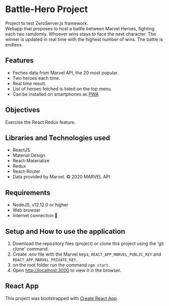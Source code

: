 # Battle-Hero Project
Project to test ZeroServer.js framework.
<br>
Webapp that proposes to host a battle between Marvel Heroes, fighting each two ramdomly.
Whoever wins stays to face the next character. The winner is updated in real time with the highest number of wins. The battle is endless.

## Features
* Feches data from Marvel API, the 20 most popular.
* Two heroes each time.
* Real time result.
* List of heroes fetched is listed on the top menu.
* Can be installed on smartphones as [PWA](https://en.wikipedia.org/wiki/Progressive_web_application)

## Objectives
Exercise the React Redux feature.

## Libraries and Technologies used
* ReactJS
* Material Design
* React-Materialize
* Redux
* React-Router
* Data provided by Marvel. © 2020 MARVEL API

## Requirements
* NodeJS, v12.12.0 or higher
* Web browser
* Internet connection 🤪

## Setup and How to use the application
1. Download the repository files (project) or clone this project using the 'git clone' command.
2. Create .env file with the Marvel keys, `REACT_APP_MARVEL_PUBLIC_KEY` and `REACT_APP_MARVEL_PRIVATE_KEY`.
3. on the root folder run the command `npm start`.
4. Open [http://localhost:3000](http://localhost:3000) to view it in the browser.

## React App
This project was bootstrapped with [Create React App](https://github.com/facebook/create-react-app).
